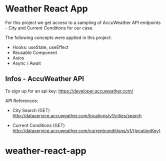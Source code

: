 # Weather React App

For this project we get access to a sampling of AccuWeather API endpoints - City and Current Conditions for our case.

The following concepts were applied in this project:
- Hooks: useState, useEffect
- Reusable Component
- Axios
- Async / Await

## Infos - AccuWeather API

To sign up for an api key: https://developer.accuweather.com/

API References:
- City Search (GET)
http://dataservice.accuweather.com/locations/v1/cities/search

- Current Conditions (GET)
http://dataservice.accuweather.com/currentconditions/v1/{locationKey}

# weather-react-app
